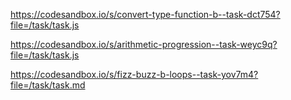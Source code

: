 https://codesandbox.io/s/convert-type-function-b--task-dct754?file=/task/task.js

https://codesandbox.io/s/arithmetic-progression--task-weyc9q?file=/task/task.js

https://codesandbox.io/s/fizz-buzz-b-loops--task-yov7m4?file=/task/task.md
